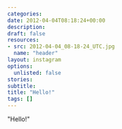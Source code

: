 ```yaml
---
categories:
date: 2012-04-04T08:18:24+00:00
description:
draft: false
resources:
- src: 2012-04-04_08-18-24_UTC.jpg
  name: "header"
layout: instagram
options:
  unlisted: false
stories:
subtitle:
title: "Hello!"
tags: []
---
```


"Hello!"
